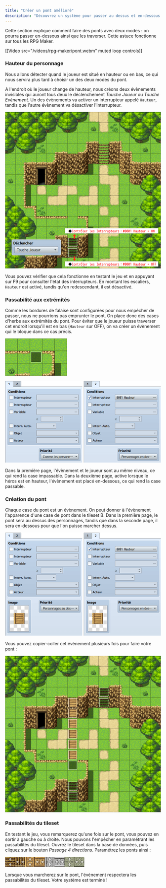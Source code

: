 ```yaml
---
title: "Créer un pont amélioré"
description: "Découvrez un système pour passer au dessus et en-dessous d'un même pont avec des évènements simples et pour toutes les versions de RPG Maker."
---
```


Cette section explique comment faire des ponts avec deux modes : on pourra passer en-dessous ainsi que les traverser. Cette astuce fonctionne sur tous les RPG Maker.

[[Video src="/videos/rpg-maker/pont.webm" muted loop controls]]

### Hauteur du personnage

Nous allons détecter quand le joueur est situé en hauteur ou en bas, ce qui nous servira plus tard à choisir un des deux modes du pont.

A l'endroit où le joueur change de hauteur, nous créons deux évènements invisibles qui auront tous deux le déclenchement *Touche Joueur* ou *Touche Evènement*. Un des évènements va activer un interrupteur appelé `Hauteur`, tandis que l'autre évènement va désactiver l'interrupteur.

![Deux évènements dans les escaliers pour activer et désactiver l'interrupteur Hauteur](./hauteur.png)

Vous pouvez vérifier que cela fonctionne en testant le jeu et en appuyant sur F9 pour consulter l'état des interrupteurs. En montant les escaliers, `Hauteur` est activé, tandis qu'en redescendant, il est désactivé.

### Passabilité aux extrémités

Comme les bordures de falaise sont configurées pour nous empêcher de passer, nous ne pourrions pas emprunter le pont. On place donc des cases d'herbe aux extrémités du pont. Pour éviter que le joueur puisse traverser cet endroit lorsqu'il est en bas (`Hauteur` sur OFF), on va créer un évènement qui le bloque dans ce cas précis.

![Placement de l'évènement bloquant sur la carte](./block-emplacement.png)

![Les deux pages de l'évènement bloquant](./block.png)

Dans la première page, l'évènement et le joueur sont au même niveau, ce qui rend la case impassable. Dans la deuxième page, active lorsque le héros est en hauteur, l'évènement est placé en-dessous, ce qui rend la case passable.

### Création du pont

Chaque case du pont est un évènement. On peut donner à l'évènement l'apparence d'une case de pont dans le tileset B. Dans la première page, le pont sera au dessus des personnages, tandis que dans la seconde page, il sera en-dessous pour que l'on puisse marcher dessus.

![Les deux pages de l'évènement de pont](./pont.png)

Vous pouvez copier-coller cet évènement plusieurs fois pour faire votre pont :

![Résultat final de la carte](./resultat.png)

### Passabilités du tileset

En testant le jeu, vous remarquerez qu'une fois sur le pont, vous pouvez en sortir à gauche ou à droite. Nous pouvons l'empêcher en paramétrant les passabilités du tileset. Ouvrez le tileset dans la base de données, puis cliquez sur le bouton *Passage 4 directions*. Paramétrez les ponts ainsi :

![Bord des ponts interdits dans les réglages du tileset](./passabilite.png)

Lorsque vous marcherez sur le pont, l'évènement respectera les passabilités du tileset. Votre système est terminé !

